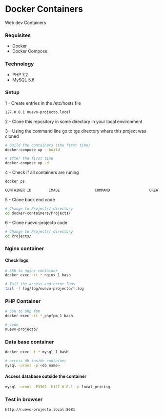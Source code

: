 # Docker Containers 
Web dev Containers

### Requisites
- Docker
- Docker Compose

### Technology
- PHP 7.2
- MySQL 5.6

### Setup
1 - Create entries in the /etc/hosts file
```bash
127.0.0.1 nuevo-projecto.local
```

2 - Clone this repository in some directory in your local environment

3 - Using the command line go to tge directory where this project was cloned
```bash
# build the containers (the first time)
docker-compose up --build

# after the first time
docker-compose up -d
```


4 - Check if all containers are runing
```bash
docker ps

CONTAINER ID        IMAGE                COMMAND                  CREATED             STATUS              PORTS                                                                    NAMES
```

5 - Clone back end code

```bash
# Change to Projects/ directory 
cd docker-containers/Projects/
```


6 - Clone nuevo-projecto code
```bash
# Change to Projects/ directory 
cd Projects/ 
```



### Nginx container
#### Check logs
```bash
# SSH to nginx container
docker exec -it *_nginx_1 bash

# Tail the access and error logs
tail -f log/log/nuevo-projecto/*.log
```

### PHP Container 
```bash
# SSH to php fpm 
docker exec -it *_phpfpm_1 bash

# code
nuevo-projecto/
```

### Data base container
```bash
docker exec -t *_mysql_1 bash

# access db inside container
mysql -uroot -p <db name>
```
#### Access database outside the container 
```bash
mysql -uroot -P3307 -h127.0.0.1 -p local_pricing
```

### Test in browser
```
http://nuevo-projecto.local:8081
```